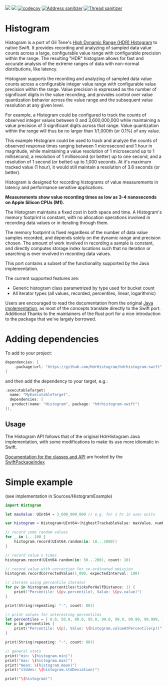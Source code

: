 [![](https://img.shields.io/endpoint?url=https%3A%2F%2Fswiftpackageindex.com%2Fapi%2Fpackages%2FHdrHistogram%2Fhdrhistogram-swift%2Fbadge%3Ftype%3Dswift-versions)](https://swiftpackageindex.com/HdrHistogram/hdrhistogram-swift)
[![](https://img.shields.io/endpoint?url=https%3A%2F%2Fswiftpackageindex.com%2Fapi%2Fpackages%2FHdrHistogram%2Fhdrhistogram-swift%2Fbadge%3Ftype%3Dplatforms)](https://swiftpackageindex.com/HdrHistogram/hdrhistogram-swift)
[![codecov](https://codecov.io/gh/HdrHistogram/hdrhistogram-swift/graph/badge.svg?token=3k47sRmxXn)](https://codecov.io/gh/HdrHistogram/hdrhistogram-swift)
[![Address sanitizer](https://github.com/HdrHistogram/hdrhistogram-swift/actions/workflows/swift-sanitizer-address.yml/badge.svg)](https://github.com/HdrHistogram/hdrhistogram-swift/actions/workflows/swift-sanitizer-address.yml)
[![Thread sanitizer](https://github.com/HdrHistogram/hdrhistogram-swift/actions/workflows/swift-sanitizer-thread.yml/badge.svg)](https://github.com/HdrHistogram/hdrhistogram-swift/actions/workflows/swift-sanitizer-thread.yml)

# Histogram

Histogram is a port of Gil Tene's [High Dynamic Range (HDR) Histogram](http://hdrhistogram.org) to native Swift. It provides recording and analyzing of sampled data value counts across a large, configurable value range with configurable precision within the range. The resulting "HDR" histogram allows for fast and accurate analysis of the extreme ranges of data with non-normal distributions, like latency.

Histogram supports the recording and analyzing of sampled data value counts across a configurable integer value range with configurable value precision within the range. Value precision is expressed as the number of significant digits in the value recording, and provides control over value quantization behavior across the value range and the subsequent value resolution at any given level.

For example, a Histogram could be configured to track the counts of observed integer values between 0 and 3,600,000,000 while maintaining a value precision of 3 significant digits across that range. Value quantization within the range will thus be no larger than 1/1,000th (or 0.1%) of any value.

This example Histogram could be used to track and analyze the counts of observed response times ranging between 1 microsecond and 1 hour in magnitude, while maintaining a value resolution of 1 microsecond up to 1 millisecond, a resolution of 1 millisecond (or better) up to one second, and a resolution of 1 second (or better) up to 1,000 seconds. At it's maximum tracked value (1 hour), it would still maintain a resolution of 3.6 seconds (or better).

Histogram is designed for recording histograms of value measurements in latency and performance sensitive applications. 

**Measurements show value recording times as low as 3-4 nanoseconds on Apple Silicon CPUs (M1).** 

The Histogram maintains a fixed cost in both space and time. A Histogram's memory footprint is constant, with no allocation operations involved in recording data values or in iterating through them. 

The memory footprint is fixed regardless of the number of data value samples recorded, and depends solely on the dynamic range and precision chosen. The amount of work involved in recording a sample is constant, and directly computes storage index locations such that no iteration or searching is ever involved in recording data values.

This port contains a subset of the functionality supported by the Java implementation.  

The current supported features are:

* Generic histogram class parametrized by type used for bucket count
* All iterator types (all values, recorded, percentiles, linear, logarithmic)

Users are encouraged to read the documentation from the original [Java implementation](https://github.com/HdrHistogram/HdrHistogram), 
as most of the concepts translate directly to the Swift port. Additional Thanks to the maintainers of the Rust port for a nice introduction to the package that we've largely borrowed.

# Adding dependencies

To add to your project:

```swift
dependencies: [
    .package(url: "https://github.com/HdrHistogram/hdrhistogram-swift", .upToNextMajor(from: "0.1.0"))
]
```

and then add the dependency to your target, e.g.:

```swift
.executableTarget(
  name: "MyExecutableTarget",
  dependencies: [
  .product(name: "Histogram", package: "hdrhistogram-swift")
]),
```

## Usage

The Histogram API follows that of the original HdrHistogram Java implementation, with some modifications to make its use more idiomatic in Swift.

[Documentation for the classes and API](https://swiftpackageindex.com/HdrHistogram/hdrhistogram-swift/documentation/histogram) are hosted by the [SwiftPackageIndex](http://www.swiftpackageindex.com)

# Simple example

(see implementation in Sources/HistogramExample)

```Swift
import Histogram

let maxValue: UInt64 = 3_600_000_000 // e.g. for 1 hr in usec units

var histogram = Histogram<UInt64>(highestTrackableValue: maxValue, numberOfSignificantValueDigits: .three)

// record some random values
for _ in 1...100 {
    histogram.record(UInt64.random(in: 10...1000))
}

// record value n times
histogram.record(UInt64.random(in: 50...200), count: 10)

// record value with correction for co-ordinated omission
histogram.recordCorrectedValue(1_000, expectedInterval: 100)

// iterate using percentile iterator
for pv in histogram.percentiles(ticksPerHalfDistance: 1) {
    print("Percentile: \(pv.percentile), Value: \(pv.value)")
}

print(String(repeating: "-", count: 80))

// print values for interesting percentiles
let percentiles = [ 0.0, 50.0, 80.0, 95.0, 99.0, 99.9, 99.99, 99.999, 100.0 ]
for p in percentiles {
    print("Percentile: \(p), Value: \(histogram.valueAtPercentile(p))")
}

print(String(repeating: "-", count: 80))

// general stats
print("min: \(histogram.min)")
print("max: \(histogram.max)")
print("mean: \(histogram.mean)")
print("stddev: \(histogram.stdDeviation)")

print("\(histogram)")
```
